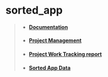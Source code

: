 # sorted_app

> * #### [Documentation](https://docs.google.com/document/d/1pMrb65X-tcjrCQsrEs5ayG97EjKZ2YLuWMSIbiUNYT0/ "Sorted Documentation")
> * #### [Project Management](https://trello.com/b/22uR3teC/development-board "Development board")
> * #### [Project Work Tracking report](https://docs.google.com/spreadsheets/d/1AXI0nXEyaeSdG-A95XAEGlg29Igz6ydwjo9SWgfPd_I/edit?usp=sharing "Work Report")
> * #### [Sorted App Data](https://docs.google.com/spreadsheets/d/1FZgJE4jqSm_soiBRkvvuMXNqV_UVMlah77_QzK0g0rE/edit?usp=sharing "Sorted App Data")
